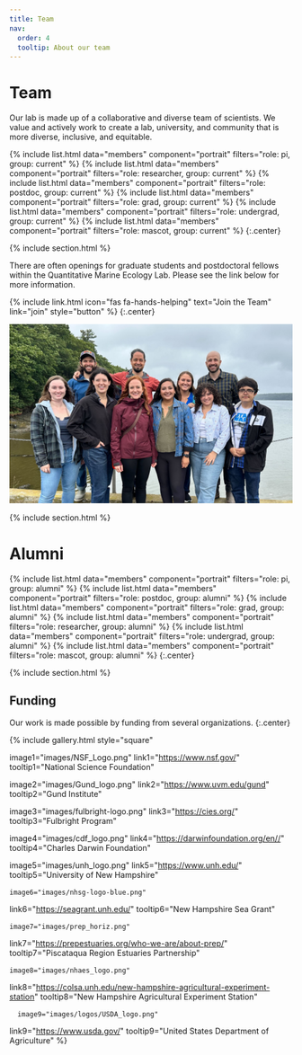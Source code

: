 ```yaml
---
title: Team
nav:
  order: 4
  tooltip: About our team
---
```


# <i class="fas fa-users"></i>Team

Our lab is made up of a collaborative and diverse team of scientists. We value and actively work to create a lab, university, and community that is more diverse, inclusive, and equitable.


{%
  include list.html
  data="members"
  component="portrait"
  filters="role: pi, group: current"
%}
{%
  include list.html
  data="members"
  component="portrait"
  filters="role: researcher, group: current"
%}
{%
  include list.html
  data="members"
  component="portrait"
  filters="role: postdoc, group: current"
%}
{%
  include list.html
  data="members"
  component="portrait"
  filters="role: grad, group: current"
%}
{%
  include list.html
  data="members"
  component="portrait"
  filters="role: undergrad, group: current"
%}
{%
  include list.html
  data="members"
  component="portrait"
  filters="role: mascot, group: current"
%}
{:.center}

{% include section.html %}

There are often openings for graduate students and postdoctoral fellows within the Quantitative Marine Ecology Lab. Please see the link below for more information. 

{%
  include link.html
  icon="fas fa-hands-helping"
  text="Join the Team"
  link="join"
  style="button"
%}
{:.center}

![2023 team photo](/images/2023_lab_retreat_team.jpg "2023 team photo")

{% include section.html %}



# Alumni

{%
  include list.html
  data="members"
  component="portrait"
  filters="role: pi, group: alumni"
%}
{%
  include list.html
  data="members"
  component="portrait"
  filters="role: postdoc, group: alumni"
%}
{%
  include list.html
  data="members"
  component="portrait"
  filters="role: grad, group: alumni"
%}
{%
  include list.html
  data="members"
  component="portrait"
  filters="role: researcher, group: alumni"
%}
{%
  include list.html
  data="members"
  component="portrait"
  filters="role: undergrad, group: alumni"
%}
{%
  include list.html
  data="members"
  component="portrait"
  filters="role: mascot, group: alumni"
%}
{:.center}



{% include section.html %}


## Funding

Our work is made possible by funding from several organizations.
{:.center}

{%
  include gallery.html
  style="square"

  image1="images/NSF_Logo.png"
  link1="https://www.nsf.gov/"
  tooltip1="National Science Foundation"

  image2="images/Gund_logo.png"
  link2="https://www.uvm.edu/gund"
  tooltip2="Gund Institute"

  image3="images/fulbright-logo.png"
  link3="https://cies.org/"
  tooltip3="Fulbright Program"

  image4="images/cdf_logo.png"
  link4="https://darwinfoundation.org/en//"
  tooltip4="Charles Darwin Foundation"
  
  image5="images/unh_logo.png"
  link5="https://www.unh.edu/"
  tooltip5="University of New Hampshire"
  
    image6="images/nhsg-logo-blue.png"
  link6="https://seagrant.unh.edu/"
  tooltip6="New Hampshire Sea Grant"
  
    image7="images/prep_horiz.png"
  link7="https://prepestuaries.org/who-we-are/about-prep/"
  tooltip7="Piscataqua Region Estuaries Partnership"
  
    image8="images/nhaes_logo.png"
  link8="https://colsa.unh.edu/new-hampshire-agricultural-experiment-station"
  tooltip8="New Hampshire Agricultural Experiment Station"
  
      image9="images/logos/USDA_logo.png"
  link9="https://www.usda.gov/"
  tooltip9="United States Department of Agriculture"
%}
